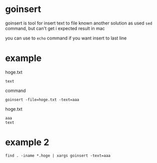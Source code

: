 # goinsert
goinsert is tool for insert text to file
known another solution as used `sed` command, but
can't get i expected result in mac

you can use to `echo` command if you want insert  to last line

# example
hoge.txt
````
text
````

command
````
goinsert -file=hoge.txt -text=aaa
````

hoge.txt
````
aaa
text
````

# example 2
````
find . -iname *.hoge | xargs goinsert -text=aaa
````